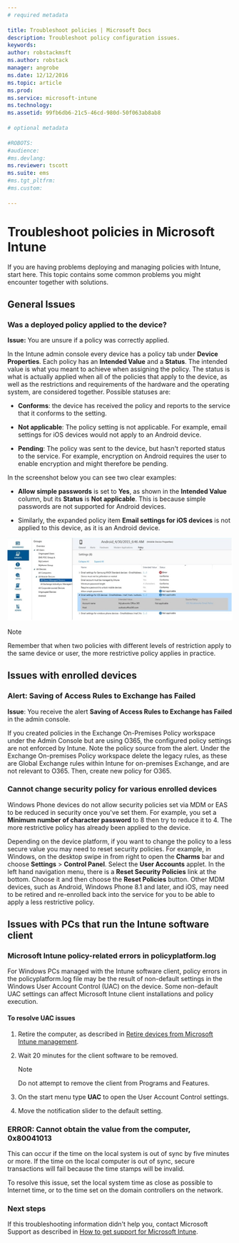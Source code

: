 ```yaml
---
# required metadata

title: Troubleshoot policies | Microsoft Docs
description: Troubleshoot policy configuration issues.
keywords:
author: robstackmsft
ms.author: robstack
manager: angrobe
ms.date: 12/12/2016
ms.topic: article
ms.prod:
ms.service: microsoft-intune
ms.technology:
ms.assetid: 99fb6db6-21c5-46cd-980d-50f063ab8ab8

# optional metadata

#ROBOTS:
#audience:
#ms.devlang:
ms.reviewer: tscott
ms.suite: ems
#ms.tgt_pltfrm:
#ms.custom:

---
```


# Troubleshoot policies in Microsoft Intune

If you are having problems deploying and managing policies with Intune, start here. This topic contains some common problems you might encounter together with solutions.

## General Issues

### Was a deployed policy applied to the device?
**Issue:** You are unsure if a policy was correctly applied.

In the Intune admin console every device has a policy tab under **Device Properties**. Each policy has an **Intended Value** and a **Status**. The intended value is what you meant to achieve when assigning the policy. The status is what is actually applied when all of the policies that apply to the device, as well as the restrictions and requirements of the hardware and the operating system, are considered together. Possible statuses are:

-   **Conforms**: the device has received the policy and reports to the service that it  conforms to the setting.

-   **Not applicable**: The policy setting is not applicable. For example,  email settings for iOS devices would not apply to an Android device.

-   **Pending**: The policy was sent to the device, but hasn't reported status to the service. For example, encryption on Android requires the user to enable encryption and might therefore be pending.

In the screenshot below you can see two clear examples:

-   **Allow simple passwords** is set to **Yes**, as shown in the **Intended Value** column, but its **Status** is **Not applicable**. This is because simple passwords are not supported for Android devices.

-   Similarly, the expanded policy item **Email settings for iOS devices** is not applied to this device, as it is an Android device.

![Intune device policy](../media/Intune-Device-Policy-v.2.jpg)

> [!NOTE]
> Remember that when two policies with different levels of restriction apply to the same device or user, the more restrictive policy applies in practice.


## Issues with enrolled devices

### Alert: Saving of Access Rules to Exchange has Failed
**Issue**: You receive the alert **Saving of Access Rules to Exchange has Failed**  in the admin console.

If you  created policies in the Exchange On-Premises Policy workspace under the Admin Console but are using O365, the configured policy settings are not enforced by Intune. Note the policy source from the alert.  Under the Exchange On-premises Policy workspace delete the legacy rules, as these are Global Exchange rules within Intune for on-premises Exchange, and are not relevant to O365. Then, create new policy for O365.

### Cannot change security policy for various enrolled devices
Windows Phone devices do not allow security policies set via MDM or EAS to be reduced in security once you've set them. For example, you set a **Minimum number of character password** to 8  then try to reduce it to 4. The more restrictive policy has already been applied to the device.

Depending on the device platform, if you want to change the policy  to a less secure value you may need to reset security policies.
For example, in Windows,  on the desktop swipe in from right to open the **Charms** bar and choose  **Settings** &gt; **Control Panel**.  Select the **User Accounts** applet.
In the left hand navigation menu, there is a **Reset Security Policies** link at the bottom. Choose it and then choose the **Reset Policies** button.
Other MDM devices, such as Android, Windows Phone 8.1 and later, and iOS, may need to be retired and re-enrolled back into the service for you to be able to apply a less restrictive policy.

## Issues with PCs that run the Intune software client

### Microsoft Intune policy-related errors in policyplatform.log
For Windows PCs managed with the Intune software client, policy errors in the policyplatform.log file may be the result of non-default settings in the Windows User Account Control (UAC) on the device. Some non-default UAC settings can affect Microsoft Intune client installations and policy execution.

#### To resolve UAC issues

1.  Retire the computer, as described in [Retire devices from Microsoft Intune management](/intune/deploy-use/retire-devices-from-microsoft-intune-management).

2.  Wait 20 minutes for the client software to be removed.

    > [!NOTE]
    > Do not attempt to remove the client from Programs and Features.

3.  On the start menu type **UAC** to open the User Account Control settings.

4.  Move  the notification slider to the default setting.

### ERROR: Cannot obtain the value from the computer, 0x80041013
This can occur if the time on the local system is out of sync by five minutes or more. If the time on the local computer is out of sync, secure transactions will fail because the time stamps will be invalid.

To resolve this issue, set the local system time as close as possible to Internet time, or to the time set on the domain controllers on the network.








### Next steps
If this troubleshooting information didn't help you, contact Microsoft Support as described in [How to get support for Microsoft Intune](how-to-get-support-for-microsoft-intune.md).
